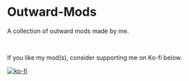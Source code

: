 # Outward-Mods
A collection of outward mods made by me.

</br>

If you like my mod(s), consider supporting me on Ko-fi below.

[![ko-fi](https://ko-fi.com/img/githubbutton_sm.svg)](https://ko-fi.com/R6R87RTFT)
